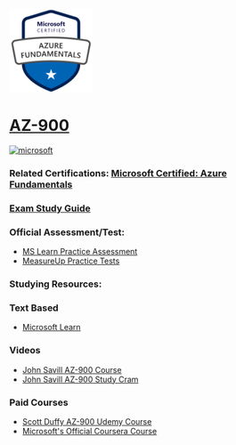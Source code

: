 <img src="/Images/certs/az-900.png" width="150" height="150">

# [AZ-900](https://learn.microsoft.com/en-us/certifications/exams/az-900)
<a href='https://learn.microsoft.com/en-us/certifications/browse/?type=fundamentals' target="_blank"><img alt='microsoft' src='https://img.shields.io/badge/fundamentals-100000?style=for-the-badge&logo=microsoft&logoColor=white&labelColor=0078D4&color=212221'/></a> 

### Related Certifications: [Microsoft Certified: Azure Fundamentals](https://learn.microsoft.com/en-us/certifications/azure-fundamentals)

### [Exam Study Guide](https://aka.ms/AZ900-StudyGuide)

### Official Assessment/Test:
- [MS Learn Practice Assessment](https://learn.microsoft.com/certifications/exams/az-900/practice/assessment?assessment-type=practice&assessmentId=23)
- [MeasureUp Practice Tests](https://www.measureup.com/microsoft-practice-test-az-900-microsoft-azure-fundamentals.html)

### Studying Resources:

### Text Based 
- [Microsoft Learn](https://learn.microsoft.com/en-us/certifications/exams/az-900)
### Videos
- [John Savill AZ-900 Course](https://www.youtube.com/playlist?list=PLlVtbbG169nED0_vMEniWBQjSoxTsBYS3)
- [John Savill AZ-900 Study Cram](https://www.youtube.com/watch?v=tQp1YkB2Tgs)
### Paid Courses
- [Scott Duffy AZ-900 Udemy Course](https://www.udemy.com/course/az900-azure)
- [Microsoft's Official Coursera Course](https://www.coursera.org/specializations/microsoft-azure-fundamentals-az-900)
